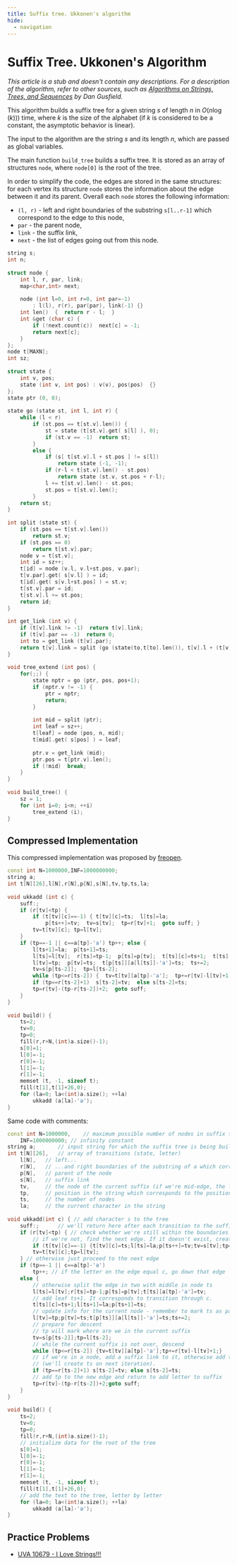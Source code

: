 ```yaml
---
title: Suffix tree. Ukkonen's algorithm
hide:
  - navigation
---
```


# Suffix Tree. Ukkonen's Algorithm

*This article is a stub and doesn't contain any descriptions. For a description of the algorithm, refer to other sources, such as [Algorithms on Strings, Trees, and Sequences](http://web.stanford.edu/~mjkay/gusfield.pdf) by Dan Gusfield.*

This algorithm builds a suffix tree for a given string $s$ of length $n$ in $O(n\log(k))$) time, where $k$ is the size of the alphabet (if $k$ is considered to be a constant, the asymptotic behavior is linear).

The input to the algorithm are the string $s$ and its length $n$, which are passed as global variables.

The main function `build_tree` builds a suffix tree. It is stored as an array of structures `node`, where `node[0]` is the root of the tree.

In order to simplify the code, the edges are stored in the same structures: for each vertex its structure `node` stores the information about the edge between it and its parent. Overall each `node` stores the following information: 

* `(l, r)` - left and right boundaries of the substring `s[l..r-1]` which correspond to the edge to this node,
* `par` - the parent node,
* `link` - the suffix link,
* `next` - the list of edges going out from this node.

```cpp
string s;
int n;
 
struct node {
	int l, r, par, link;
	map<char,int> next;
 
	node (int l=0, int r=0, int par=-1)
		: l(l), r(r), par(par), link(-1) {}
	int len()  {  return r - l;  }
	int &get (char c) {
		if (!next.count(c))  next[c] = -1;
		return next[c];
	}
};
node t[MAXN];
int sz;
 
struct state {
	int v, pos;
	state (int v, int pos) : v(v), pos(pos)  {}
};
state ptr (0, 0);
 
state go (state st, int l, int r) {
	while (l < r)
		if (st.pos == t[st.v].len()) {
			st = state (t[st.v].get( s[l] ), 0);
			if (st.v == -1)  return st;
		}
		else {
			if (s[ t[st.v].l + st.pos ] != s[l])
				return state (-1, -1);
			if (r-l < t[st.v].len() - st.pos)
				return state (st.v, st.pos + r-l);
			l += t[st.v].len() - st.pos;
			st.pos = t[st.v].len();
		}
	return st;
}
 
int split (state st) {
	if (st.pos == t[st.v].len())
		return st.v;
	if (st.pos == 0)
		return t[st.v].par;
	node v = t[st.v];
	int id = sz++;
	t[id] = node (v.l, v.l+st.pos, v.par);
	t[v.par].get( s[v.l] ) = id;
	t[id].get( s[v.l+st.pos] ) = st.v;
	t[st.v].par = id;
	t[st.v].l += st.pos;
	return id;
}
 
int get_link (int v) {
	if (t[v].link != -1)  return t[v].link;
	if (t[v].par == -1)  return 0;
	int to = get_link (t[v].par);
	return t[v].link = split (go (state(to,t[to].len()), t[v].l + (t[v].par==0), t[v].r));
}
 
void tree_extend (int pos) {
	for(;;) {
		state nptr = go (ptr, pos, pos+1);
		if (nptr.v != -1) {
			ptr = nptr;
			return;
		}
 
		int mid = split (ptr);
		int leaf = sz++;
		t[leaf] = node (pos, n, mid);
		t[mid].get( s[pos] ) = leaf;
 
		ptr.v = get_link (mid);
		ptr.pos = t[ptr.v].len();
		if (!mid)  break;
	}
}
 
void build_tree() {
	sz = 1;
	for (int i=0; i<n; ++i)
		tree_extend (i);
}
```

## Compressed Implementation

This compressed implementation was proposed by [freopen](http://codeforces.com/profile/freopen).

```cpp
const int N=1000000,INF=1000000000;
string a;
int t[N][26],l[N],r[N],p[N],s[N],tv,tp,ts,la;
 
void ukkadd (int c) {
	suff:;
	if (r[tv]<tp) {
		if (t[tv][c]==-1) { t[tv][c]=ts;  l[ts]=la;
			p[ts++]=tv;  tv=s[tv];  tp=r[tv]+1;  goto suff; }
		tv=t[tv][c]; tp=l[tv];
	}
	if (tp==-1 || c==a[tp]-'a') tp++; else {
		l[ts+1]=la;  p[ts+1]=ts;
		l[ts]=l[tv];  r[ts]=tp-1;  p[ts]=p[tv];  t[ts][c]=ts+1;  t[ts][a[tp]-'a']=tv;
		l[tv]=tp;  p[tv]=ts;  t[p[ts]][a[l[ts]]-'a']=ts;  ts+=2;
		tv=s[p[ts-2]];  tp=l[ts-2];
		while (tp<=r[ts-2]) {  tv=t[tv][a[tp]-'a'];  tp+=r[tv]-l[tv]+1;}
		if (tp==r[ts-2]+1)  s[ts-2]=tv;  else s[ts-2]=ts; 
		tp=r[tv]-(tp-r[ts-2])+2;  goto suff;
	}
}
 
void build() {
	ts=2;
	tv=0;
	tp=0;
	fill(r,r+N,(int)a.size()-1);
	s[0]=1;
	l[0]=-1;
	r[0]=-1;
	l[1]=-1;
	r[1]=-1;
	memset (t, -1, sizeof t);
	fill(t[1],t[1]+26,0);
	for (la=0; la<(int)a.size(); ++la)
		ukkadd (a[la]-'a');
}
```

Same code with comments:

```cpp
const int N=1000000,    // maximum possible number of nodes in suffix tree
	INF=1000000000; // infinity constant
string a;       // input string for which the suffix tree is being built
int t[N][26],   // array of transitions (state, letter)
	l[N],   // left...
	r[N],   // ...and right boundaries of the substring of a which correspond to incoming edge
	p[N],   // parent of the node
	s[N],   // suffix link
	tv,     // the node of the current suffix (if we're mid-edge, the lower node of the edge)
	tp,     // position in the string which corresponds to the position on the edge (between l[tv] and r[tv], inclusive)
	ts,     // the number of nodes
	la;     // the current character in the string
 
void ukkadd(int c) { // add character s to the tree
	suff:;      // we'll return here after each transition to the suffix (and will add character again)
	if (r[tv]<tp) { // check whether we're still within the boundaries of the current edge
		// if we're not, find the next edge. If it doesn't exist, create a leaf and add it to the tree
		if (t[tv][c]==-1) {t[tv][c]=ts;l[ts]=la;p[ts++]=tv;tv=s[tv];tp=r[tv]+1;goto suff;}
		tv=t[tv][c];tp=l[tv];
	} // otherwise just proceed to the next edge
	if (tp==-1 || c==a[tp]-'a')
		tp++; // if the letter on the edge equal c, go down that edge
	else { 
		// otherwise split the edge in two with middle in node ts
		l[ts]=l[tv];r[ts]=tp-1;p[ts]=p[tv];t[ts][a[tp]-'a']=tv;
		// add leaf ts+1. It corresponds to transition through c.
		t[ts][c]=ts+1;l[ts+1]=la;p[ts+1]=ts;
		// update info for the current node - remember to mark ts as parent of tv
		l[tv]=tp;p[tv]=ts;t[p[ts]][a[l[ts]]-'a']=ts;ts+=2;
		// prepare for descent
		// tp will mark where are we in the current suffix
		tv=s[p[ts-2]];tp=l[ts-2];
		// while the current suffix is not over, descend
		while (tp<=r[ts-2]) {tv=t[tv][a[tp]-'a'];tp+=r[tv]-l[tv]+1;}
		// if we're in a node, add a suffix link to it, otherwise add the link to ts
		// (we'll create ts on next iteration).
		if (tp==r[ts-2]+1) s[ts-2]=tv; else s[ts-2]=ts; 
		// add tp to the new edge and return to add letter to suffix
		tp=r[tv]-(tp-r[ts-2])+2;goto suff;
	}
}
 
void build() {
	ts=2;
	tv=0;
	tp=0;
	fill(r,r+N,(int)a.size()-1);
	// initialize data for the root of the tree
	s[0]=1;
	l[0]=-1;
	r[0]=-1;
	l[1]=-1;
	r[1]=-1;
	memset (t, -1, sizeof t);
	fill(t[1],t[1]+26,0);
	// add the text to the tree, letter by letter
	for (la=0; la<(int)a.size(); ++la)
		ukkadd (a[la]-'a');
}
```

## Practice Problems

* [UVA 10679 - I Love Strings!!!](http://uva.onlinejudge.org/index.php?option=onlinejudge&page=show_problem&problem=1620)
